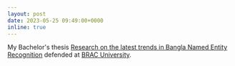 ```yaml
---
layout: post
date: 2023-05-25 09:49:00+0000
inline: true
---
```


My Bachelor's thesis [Research on the latest trends in Bangla Named Entity Recognition](https://) defended at [BRAC University](https://www.bracu.ac.bd/).